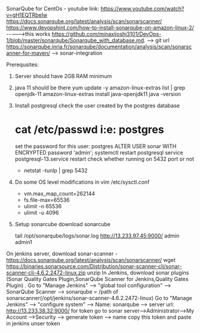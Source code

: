 SonarQube for CentOs - 
youtube link: https://www.youtube.com/watch?v=gH1EQTRbeIw
https://docs.sonarqube.org/latest/analysis/scan/sonarscanner/
https://www.devopshint.com/how-to-install-sonarqube-on-amazon-linux-2/      ----->this works
https://github.com/minaxijoshi3101/DevOps-1/blob/master/sonarqube/Sonarqube_with_database.md.  --> git url
https://sonarqube.inria.fr/sonarqube/documentation/analysis/scan/sonarscanner-for-maven/        --> sonar-integration

Prerequsites:
1. Server should have 2GB RAM minimum
2. java 11 should be there
    yum update -y
    amazon-linux-extras list | grep openjdk-11
    amazon-linux-extras install java-openjdk11
    java -version
3.  Install postgresql
    check the user created by the postgres database
    # cat /etc/passwd i:e: postgres
    set the password for this user: postgres
    ALTER USER sonar WITH ENCRYPTED password 'admin';
    systemctl restart postgresql
    service postgresql-13.service restart
    check whether running on 5432 port or not
    - netstat -tunlp | grep 5432
4. Do some OS level modifications in vim /etc/sysctl.conf
    - vm.max_map_count=262144
    - fs.file-max=65536
    - ulimit -n 65536
    - ulimit -u 4096
5. Setup sonarcube
   download sonarcube
   
   
    tail /opt/sonarqube/logs/sonar.log
    http://13.233.97.45:9000/
    admin admin1
  
  On jenkins server, download sonar-scanner - https://docs.sonarqube.org/latest/analysis/scan/sonarscanner/
  wget https://binaries.sonarsource.com/Distribution/sonar-scanner-cli/sonar-scanner-cli-4.6.2.2472-linux.zip
  unzip
  In Jenkins, download sonar plugins (Sonar Quality Gates Plugin,SonarQube Scanner for Jenkins,Quality Gates Plugin) .
  Go to "Manage Jenkins" --> "global tool configuration" --> SonarQube Scanner --> sonarqube = /path of sonarscanner(/opt/jenkins/sonar-scanner-4.6.2.2472-linux)
  Go to "Manage Jenkins" --> "configure system" --> Name: sonarqube --> server url: http://13.233.38.32:9000/ for token
  go to sonar server-->Administrator-->My Account -->Security --> generate token --> name 
  copy this token and paste in jenkins unser token
  
    
    
